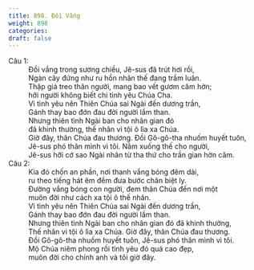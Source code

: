 ```yaml
---
title: 898. Đồi Vắng
weight: 898
categories: 
draft: false
---
```

<dl><dt>Câu 1:</dt><dd data-verse="1">Đồi vắng trong sương chiều, Jê-sus đã trút hơi rồi, <br/>Ngàn cây đứng như ru hồn nhân thế đang trầm luân. <br/>Thập giá treo thân người, mang bao vết gươm căm hờn; <br/>hỡi người không biết chi tình yêu Chúa Cha. <br/> Vì tình yêu nên Thiên Chúa sai Ngài đến dương trần, <br/>Gánh thay bao đớn đau đời người lầm than. <br/>Nhưng thiên tình Ngài ban cho nhân gian đó <br/>đã khinh thường, thế nhân vì tội ô lìa xa Chúa. <br/>Giờ đây, thân Chúa đau thương. Đồi Gô-gô-tha nhuốm huyết tuôn, <br/>Jê-sus phó thân mình vì tôi. Nằm xuống thế cho người, <br/>Jê-sus hỡi cớ sao Ngài nhân từ tha thứ cho trần gian hờn căm. </dd><dt>Câu 2:</dt><dd data-verse="2">Kìa đó chốn an phần, nơi thanh vắng bóng đêm dài, <br/>ru theo tiếng hát êm đềm đưa bước chân biệt ly. <br/>Đường vắng bóng con người, đem thân Chúa đến nơi một <br/>muôn đời như cách xa tội ô thế nhân. <br/>Vì tình yêu nên Thiên Chúa sai Ngài đến dương trần, <br/>Gánh thay bao đớn đau đời người lầm than. <br/>Nhưng thiên tình Ngài ban cho nhân gian đó đã khinh thường, <br/>Thế nhân vì tội ô lìa xa Chúa. Giờ đây, thân Chúa đau thương. <br/>Đồi Gô-gô-tha nhuốm huyết tuôn, Jê-sus phó thân mình vì tôi. <br/>Mộ Chúa niêm phong rồi tình yêu đó quá cao đẹp, <br/>muôn đời cho chính anh và tôi giờ đây. </dd></dl>
